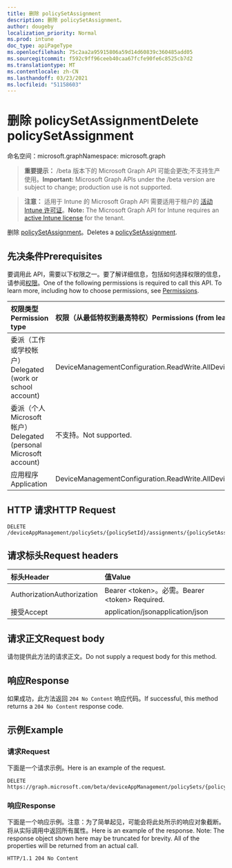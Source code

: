 ```yaml
---
title: 删除 policySetAssignment
description: 删除 policySetAssignment。
author: dougeby
localization_priority: Normal
ms.prod: intune
doc_type: apiPageType
ms.openlocfilehash: 75c2aa2a95915806a59d14d60839c360485add05
ms.sourcegitcommit: f592c9ff96ceeb40caa67fcfe90fe6c8525cb7d2
ms.translationtype: MT
ms.contentlocale: zh-CN
ms.lasthandoff: 03/23/2021
ms.locfileid: "51158603"
---
```

# <a name="delete-policysetassignment"></a><span data-ttu-id="2ff0c-103">删除 policySetAssignment</span><span class="sxs-lookup"><span data-stu-id="2ff0c-103">Delete policySetAssignment</span></span>

<span data-ttu-id="2ff0c-104">命名空间：microsoft.graph</span><span class="sxs-lookup"><span data-stu-id="2ff0c-104">Namespace: microsoft.graph</span></span>

> <span data-ttu-id="2ff0c-105">**重要提示：** /beta 版本下的 Microsoft Graph API 可能会更改;不支持生产使用。</span><span class="sxs-lookup"><span data-stu-id="2ff0c-105">**Important:** Microsoft Graph APIs under the /beta version are subject to change; production use is not supported.</span></span>

> <span data-ttu-id="2ff0c-106">**注意：** 适用于 Intune 的 Microsoft Graph API 需要适用于租户的 [活动 Intune 许可证](https://go.microsoft.com/fwlink/?linkid=839381)。</span><span class="sxs-lookup"><span data-stu-id="2ff0c-106">**Note:** The Microsoft Graph API for Intune requires an [active Intune license](https://go.microsoft.com/fwlink/?linkid=839381) for the tenant.</span></span>

<span data-ttu-id="2ff0c-107">删除 [policySetAssignment](../resources/intune-policyset-policysetassignment.md)。</span><span class="sxs-lookup"><span data-stu-id="2ff0c-107">Deletes a [policySetAssignment](../resources/intune-policyset-policysetassignment.md).</span></span>

## <a name="prerequisites"></a><span data-ttu-id="2ff0c-108">先决条件</span><span class="sxs-lookup"><span data-stu-id="2ff0c-108">Prerequisites</span></span>
<span data-ttu-id="2ff0c-p101">要调用此 API，需要以下权限之一。要了解详细信息，包括如何选择权限的信息，请参阅[权限](/graph/permissions-reference)。</span><span class="sxs-lookup"><span data-stu-id="2ff0c-p101">One of the following permissions is required to call this API. To learn more, including how to choose permissions, see [Permissions](/graph/permissions-reference).</span></span>

|<span data-ttu-id="2ff0c-111">权限类型</span><span class="sxs-lookup"><span data-stu-id="2ff0c-111">Permission type</span></span>|<span data-ttu-id="2ff0c-112">权限（从最低特权到最高特权）</span><span class="sxs-lookup"><span data-stu-id="2ff0c-112">Permissions (from least to most privileged)</span></span>|
|:---|:---|
|<span data-ttu-id="2ff0c-113">委派（工作或学校帐户）</span><span class="sxs-lookup"><span data-stu-id="2ff0c-113">Delegated (work or school account)</span></span>|<span data-ttu-id="2ff0c-114">DeviceManagementConfiguration.ReadWrite.All</span><span class="sxs-lookup"><span data-stu-id="2ff0c-114">DeviceManagementConfiguration.ReadWrite.All</span></span>|
|<span data-ttu-id="2ff0c-115">委派（个人 Microsoft 帐户）</span><span class="sxs-lookup"><span data-stu-id="2ff0c-115">Delegated (personal Microsoft account)</span></span>|<span data-ttu-id="2ff0c-116">不支持。</span><span class="sxs-lookup"><span data-stu-id="2ff0c-116">Not supported.</span></span>|
|<span data-ttu-id="2ff0c-117">应用程序</span><span class="sxs-lookup"><span data-stu-id="2ff0c-117">Application</span></span>|<span data-ttu-id="2ff0c-118">DeviceManagementConfiguration.ReadWrite.All</span><span class="sxs-lookup"><span data-stu-id="2ff0c-118">DeviceManagementConfiguration.ReadWrite.All</span></span>|

## <a name="http-request"></a><span data-ttu-id="2ff0c-119">HTTP 请求</span><span class="sxs-lookup"><span data-stu-id="2ff0c-119">HTTP Request</span></span>
<!-- {
  "blockType": "ignored"
}
-->
``` http
DELETE /deviceAppManagement/policySets/{policySetId}/assignments/{policySetAssignmentId}
```

## <a name="request-headers"></a><span data-ttu-id="2ff0c-120">请求标头</span><span class="sxs-lookup"><span data-stu-id="2ff0c-120">Request headers</span></span>
|<span data-ttu-id="2ff0c-121">标头</span><span class="sxs-lookup"><span data-stu-id="2ff0c-121">Header</span></span>|<span data-ttu-id="2ff0c-122">值</span><span class="sxs-lookup"><span data-stu-id="2ff0c-122">Value</span></span>|
|:---|:---|
|<span data-ttu-id="2ff0c-123">Authorization</span><span class="sxs-lookup"><span data-stu-id="2ff0c-123">Authorization</span></span>|<span data-ttu-id="2ff0c-124">Bearer &lt;token&gt;。必需。</span><span class="sxs-lookup"><span data-stu-id="2ff0c-124">Bearer &lt;token&gt; Required.</span></span>|
|<span data-ttu-id="2ff0c-125">接受</span><span class="sxs-lookup"><span data-stu-id="2ff0c-125">Accept</span></span>|<span data-ttu-id="2ff0c-126">application/json</span><span class="sxs-lookup"><span data-stu-id="2ff0c-126">application/json</span></span>|

## <a name="request-body"></a><span data-ttu-id="2ff0c-127">请求正文</span><span class="sxs-lookup"><span data-stu-id="2ff0c-127">Request body</span></span>
<span data-ttu-id="2ff0c-128">请勿提供此方法的请求正文。</span><span class="sxs-lookup"><span data-stu-id="2ff0c-128">Do not supply a request body for this method.</span></span>

## <a name="response"></a><span data-ttu-id="2ff0c-129">响应</span><span class="sxs-lookup"><span data-stu-id="2ff0c-129">Response</span></span>
<span data-ttu-id="2ff0c-130">如果成功，此方法返回 `204 No Content` 响应代码。</span><span class="sxs-lookup"><span data-stu-id="2ff0c-130">If successful, this method returns a `204 No Content` response code.</span></span>

## <a name="example"></a><span data-ttu-id="2ff0c-131">示例</span><span class="sxs-lookup"><span data-stu-id="2ff0c-131">Example</span></span>

### <a name="request"></a><span data-ttu-id="2ff0c-132">请求</span><span class="sxs-lookup"><span data-stu-id="2ff0c-132">Request</span></span>
<span data-ttu-id="2ff0c-133">下面是一个请求示例。</span><span class="sxs-lookup"><span data-stu-id="2ff0c-133">Here is an example of the request.</span></span>
``` http
DELETE https://graph.microsoft.com/beta/deviceAppManagement/policySets/{policySetId}/assignments/{policySetAssignmentId}
```

### <a name="response"></a><span data-ttu-id="2ff0c-134">响应</span><span class="sxs-lookup"><span data-stu-id="2ff0c-134">Response</span></span>
<span data-ttu-id="2ff0c-p102">下面是一个响应示例。注意：为了简单起见，可能会将此处所示的响应对象截断。将从实际调用中返回所有属性。</span><span class="sxs-lookup"><span data-stu-id="2ff0c-p102">Here is an example of the response. Note: The response object shown here may be truncated for brevity. All of the properties will be returned from an actual call.</span></span>
``` http
HTTP/1.1 204 No Content
```





